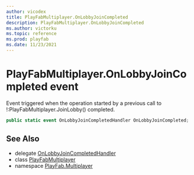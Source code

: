 ```yaml
---
author: vicodex
title: PlayFabMultiplayer.OnLobbyJoinCompleted
description: PlayFabMultiplayer.OnLobbyJoinCompleted
ms.author: victorku
ms.topic: reference
ms.prod: playfab
ms.date: 11/23/2021
---
```


# PlayFabMultiplayer.OnLobbyJoinCompleted event

Event triggered when the operation started by a previous call to !:PlayFabMultiplayer.JoinLobby() completed.

```csharp
public static event OnLobbyJoinCompletedHandler OnLobbyJoinCompleted;
```

## See Also

* delegate [OnLobbyJoinCompletedHandler](../PlayFabMultiplayer.OnLobbyJoinCompletedHandler.md)
* class [PlayFabMultiplayer](../PlayFabMultiplayer.md)
* namespace [PlayFab.Multiplayer](../../PlayFabMultiplayerSDK.md)

